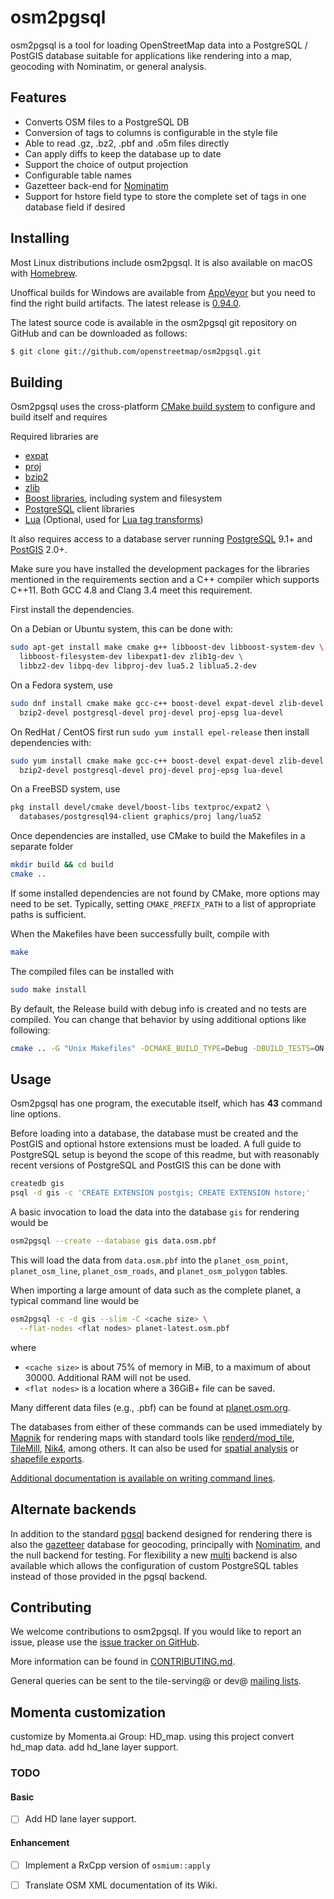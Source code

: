 # osm2pgsql #

osm2pgsql is a tool for loading OpenStreetMap data into a PostgreSQL / PostGIS
database suitable for applications like rendering into a map, geocoding with
Nominatim, or general analysis.

## Features ##

* Converts OSM files to a PostgreSQL DB
* Conversion of tags to columns is configurable in the style file
* Able to read .gz, .bz2, .pbf and .o5m files directly
* Can apply diffs to keep the database up to date
* Support the choice of output projection
* Configurable table names
* Gazetteer back-end for [Nominatim](http://wiki.openstreetmap.org/wiki/Nominatim)
* Support for hstore field type to store the complete set of tags in one database
  field if desired

## Installing ##

Most Linux distributions include osm2pgsql. It is also available on macOS with [Homebrew](http://brew.sh/).

Unoffical builds for Windows are available from [AppVeyor](https://ci.appveyor.com/project/openstreetmap/osm2pgsql/history) but you need to find the right build artifacts. The latest
release is [0.94.0](https://ci.appveyor.com/api/projects/openstreetmap/osm2pgsql/artifacts/osm2pgsql_Release.zip?tag=0.94.0).

The latest source code is available in the osm2pgsql git repository on GitHub
and can be downloaded as follows:

```sh
$ git clone git://github.com/openstreetmap/osm2pgsql.git
```

## Building ##

Osm2pgsql uses the cross-platform [CMake build system](https://cmake.org/)
to configure and build itself and requires

Required libraries are

* [expat](http://www.libexpat.org/)
* [proj](http://proj.osgeo.org/)
* [bzip2](http://www.bzip.org/)
* [zlib](http://www.zlib.net/)
* [Boost libraries](http://www.boost.org/), including system and filesystem
* [PostgreSQL](http://www.postgresql.org/) client libraries
* [Lua](http://www.lua.org/) (Optional, used for [Lua tag transforms](docs/lua.md))

It also requires access to a database server running
[PostgreSQL](http://www.postgresql.org/) 9.1+ and [PostGIS](http://www.postgis.net/) 2.0+.

Make sure you have installed the development packages for the libraries
mentioned in the requirements section and a C++ compiler which supports C++11.
Both GCC 4.8 and Clang 3.4 meet this requirement.

First install the dependencies.

On a Debian or Ubuntu system, this can be done with:

```sh
sudo apt-get install make cmake g++ libboost-dev libboost-system-dev \
  libboost-filesystem-dev libexpat1-dev zlib1g-dev \
  libbz2-dev libpq-dev libproj-dev lua5.2 liblua5.2-dev
```

On a Fedora system, use

```sh
sudo dnf install cmake make gcc-c++ boost-devel expat-devel zlib-devel \
  bzip2-devel postgresql-devel proj-devel proj-epsg lua-devel
```

On RedHat / CentOS first run `sudo yum install epel-release` then install
dependencies with:

```sh
sudo yum install cmake make gcc-c++ boost-devel expat-devel zlib-devel \
  bzip2-devel postgresql-devel proj-devel proj-epsg lua-devel
```

On a FreeBSD system, use

```sh
pkg install devel/cmake devel/boost-libs textproc/expat2 \
  databases/postgresql94-client graphics/proj lang/lua52
```

Once dependencies are installed, use CMake to build the Makefiles in a separate folder

```sh
mkdir build && cd build
cmake ..
```

If some installed dependencies are not found by CMake, more options may need
to be set. Typically, setting `CMAKE_PREFIX_PATH` to a list of appropriate
paths is sufficient.

When the Makefiles have been successfully built, compile with

```sh
make
```

The compiled files can be installed with

```sh
sudo make install
```

By default, the Release build with debug info is created and no tests are compiled.
You can change that behavior by using additional options like following:

```sh
cmake .. -G "Unix Makefiles" -DCMAKE_BUILD_TYPE=Debug -DBUILD_TESTS=ON
```

## Usage ##

Osm2pgsql has one program, the executable itself, which has **43** command line
options.

Before loading into a database, the database must be created and the PostGIS
and optional hstore extensions must be loaded. A full guide to PostgreSQL
setup is beyond the scope of this readme, but with reasonably recent versions
of PostgreSQL and PostGIS this can be done with

```sh
createdb gis
psql -d gis -c 'CREATE EXTENSION postgis; CREATE EXTENSION hstore;'
```

A basic invocation to load the data into the database ``gis`` for rendering would be

```sh
osm2pgsql --create --database gis data.osm.pbf
```

This will load the data from ``data.osm.pbf`` into the ``planet_osm_point``,
``planet_osm_line``, ``planet_osm_roads``, and ``planet_osm_polygon`` tables.

When importing a large amount of data such as the complete planet, a typical
command line would be

```sh
osm2pgsql -c -d gis --slim -C <cache size> \
  --flat-nodes <flat nodes> planet-latest.osm.pbf
```
where
* ``<cache size>`` is about 75% of memory in MiB, to a maximum of about 30000. Additional RAM will not be used.
* ``<flat nodes>`` is a location where a 36GiB+ file can be saved.

Many different data files (e.g., .pbf) can be found at [planet.osm.org](http://planet.osm.org/).

The databases from either of these commands can be used immediately by
[Mapnik](http://mapnik.org/) for rendering maps with standard tools like
[renderd/mod_tile](https://github.com/openstreetmap/mod_tile),
[TileMill](https://tilemill-project.github.io/tilemill/), [Nik4](https://github.com/Zverik/Nik4),
among others. It can also be used for [spatial analysis](docs/analysis.md) or
[shapefile exports](docs/export.md).

[Additional documentation is available on writing command lines](docs/usage.md).

## Alternate backends ##

In addition to the standard [pgsql](docs/pgsql.md) backend designed for
rendering there is also the [gazetteer](docs/gazetteer.md) database for
geocoding, principally with [Nominatim](http://www.nominatim.org/), and the
null backend for testing. For flexibility a new [multi](docs/multi.md)
backend is also available which allows the configuration of custom
PostgreSQL tables instead of those provided in the pgsql backend.

## Contributing ##

We welcome contributions to osm2pgsql. If you would like to report an issue,
please use the [issue tracker on GitHub](https://github.com/openstreetmap/osm2pgsql/issues).

More information can be found in [CONTRIBUTING.md](CONTRIBUTING.md).

General queries can be sent to the tile-serving@ or dev@
[mailing lists](http://wiki.openstreetmap.org/wiki/Mailing_lists).

## Momenta customization ##

customize by Momenta.ai Group: HD_map.
using this project convert hd_map data.
add hd_lane layer support.

### TODO

#### Basic

- [ ] Add HD lane layer support.

#### Enhancement

- [ ] Implement a RxCpp version of `osmium::apply`

- [ ] Translate OSM XML documentation of its Wiki.
